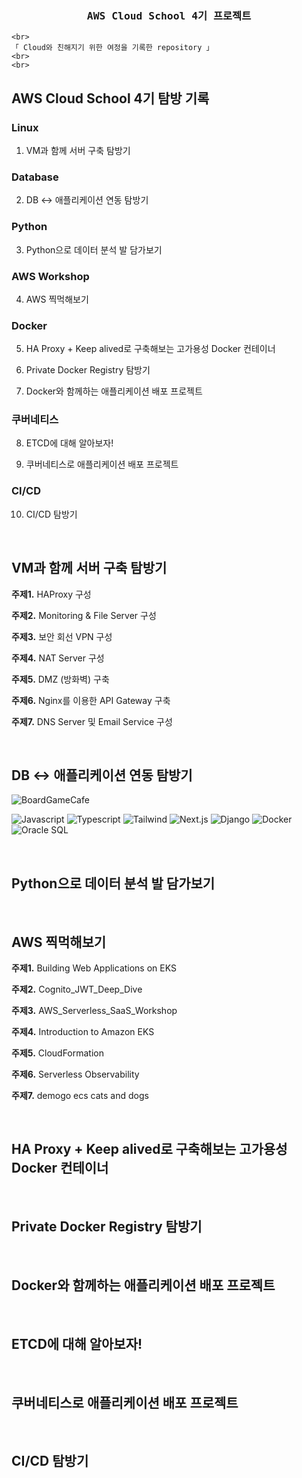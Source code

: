 <!-- 소개  -->
<h3 align="center">
        <samp>AWS Cloud School 4기 프로젝트
        </samp>
</h3>

<p align="center"> 
  <samp>
    
    <br>
    「 Cloud와 친해지기 위한 여정을 기록한 repository 」
    <br>
    <br>
  </samp>
</p>

<!-- AWS Cloud School 과정 -->

## AWS Cloud School 4기 탐방 기록

### Linux

1. VM과 함께 서버 구축 탐방기

### Database

2. DB <-> 애플리케이션 연동 탐방기

### Python

3. Python으로 데이터 분석 발 담가보기

### AWS Workshop

4. AWS 찍먹해보기

### Docker

5. HA Proxy + Keep alived로 구축해보는 고가용성 Docker 컨테이너

6. Private Docker Registry 탐방기

7. Docker와 함께하는 애플리케이션 배포 프로젝트

### 쿠버네티스

8. ETCD에 대해 알아보자!

9. 쿠버네티스로 애플리케이션 배포 프로젝트

### CI/CD

10. CI/CD 탐방기

<br/>

## VM과 함께 서버 구축 탐방기

**주제1.** HAProxy 구성

**주제2.** Monitoring & File Server 구성

**주제3.** 보안 회선 VPN 구성

**주제4.** NAT Server 구성

**주제5.** DMZ (방화벽) 구축

**주제6.** Nginx를 이용한 API Gateway 구축

**주제7.** DNS Server 및 Email Service 구성

<br/>

## DB <-> 애플리케이션 연동 탐방기

![BoardGameCafe](https://github-readme-stats.vercel.app/api/pin/?username=awscloudschool4&repo=BoardGameCafesApp&border_color=7F3FBF&bg_color=E5E4E2&title_color=36454F&text_color=36454F&icon_color=7F3FBF)

![Javascript](https://img.shields.io/badge/Javascript-F0DB4F?style=for-the-badge&labelColor=black&logo=javascript&logoColor=F0DB4F)
![Typescript](https://img.shields.io/badge/Typescript-007acc?style=for-the-badge&labelColor=black&logo=typescript&logoColor=007acc)
![Tailwind](https://img.shields.io/badge/Tailwind_CSS-092749?style=for-the-badge&logo=tailwindcss&logoColor=06B6D4&labelColor=000000)
![Next.js](https://img.shields.io/badge/next.js-000000?style=for-the-badge&logo=nextdotjs&logoColor=white)
![Django](https://img.shields.io/badge/Django-092E20?style=for-the-badge&labelColor=black&logo=django&logoColor=white)
![Docker](https://img.shields.io/badge/Docker-2496ED?style=for-the-badge&labelColor=black&logo=docker&logoColor=2496ED)
![Oracle SQL](https://img.shields.io/badge/Oracle%20SQL-F80000?style=for-the-badge&labelColor=black&logo=oracle&logoColor=F80000)

<br/>

## Python으로 데이터 분석 발 담가보기

<br/>

## AWS 찍먹해보기

**주제1.** Building Web Applications on EKS

**주제2.** Cognito_JWT_Deep_Dive

**주제3.** AWS_Serverless_SaaS_Workshop

**주제4.** Introduction to Amazon EKS

**주제5.** CloudFormation

**주제6.** Serverless Observability

**주제7.** demogo ecs cats and dogs

<br/>

## HA Proxy + Keep alived로 구축해보는 고가용성 Docker 컨테이너

<br/>

## Private Docker Registry 탐방기

<br/>

## Docker와 함께하는 애플리케이션 배포 프로젝트

<br/>

## ETCD에 대해 알아보자!

<br/>

## 쿠버네티스로 애플리케이션 배포 프로젝트

<br/>

## CI/CD 탐방기

<br/>
